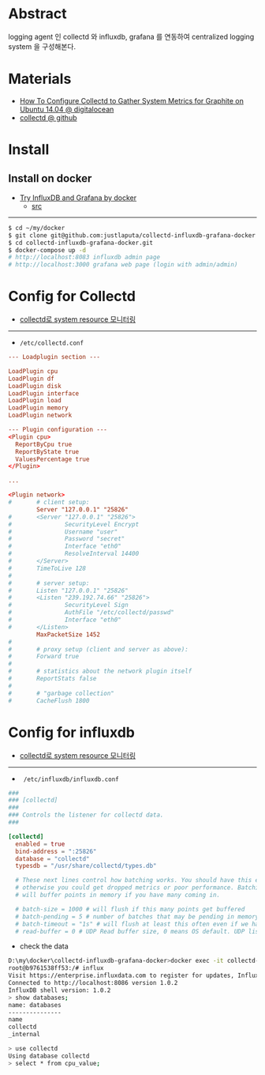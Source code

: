 # Abstract

logging agent 인 collectd 와 influxdb, grafana 를 연동하여 centralized logging system 을 구성해본다.

# Materials

* [How To Configure Collectd to Gather System Metrics for Graphite on Ubuntu 14.04 @ digitalocean](https://www.digitalocean.com/community/tutorials/how-to-configure-collectd-to-gather-system-metrics-for-graphite-on-ubuntu-14-04)
* [collectd @ github](https://github.com/collectd/collectd)

# Install

## Install on docker 

* [Try InfluxDB and Grafana by docker](https://blog.laputa.io/try-influxdb-and-grafana-by-docker-6b4d50c6a446)
  * [src](https://github.com/justlaputa/collectd-influxdb-grafana-docker)

----

```bash
$ cd ~/my/docker
$ git clone git@github.com:justlaputa/collectd-influxdb-grafana-docker.git
$ cd collectd-influxdb-grafana-docker.git
$ docker-compose up -d
# http://localhost:8083 influxdb admin page
# http://localhost:3000 grafana web page (login with admin/admin)
```

# Config for Collectd

* [collectd로 system resource 모니터링](https://kbss27.github.io/2017/05/04/collectd/)

-----

* `/etc/collectd.conf`

```conf
--- Loadplugin section ---

LoadPlugin cpu
LoadPlugin df
LoadPlugin disk
LoadPlugin interface
LoadPlugin load
LoadPlugin memory
LoadPlugin network

--- Plugin configuration ---
<Plugin cpu>
  ReportByCpu true
  ReportByState true
  ValuesPercentage true
</Plugin>

...

<Plugin network>
#       # client setup:
        Server "127.0.0.1" "25826"
#       <Server "127.0.0.1" "25826">
#               SecurityLevel Encrypt
#               Username "user"
#               Password "secret"
#               Interface "eth0"
#               ResolveInterval 14400
#       </Server>
#       TimeToLive 128
#
#       # server setup:
#       Listen "127.0.0.1" "25826"
#       <Listen "239.192.74.66" "25826">
#               SecurityLevel Sign
#               AuthFile "/etc/collectd/passwd"
#               Interface "eth0"
#       </Listen>
        MaxPacketSize 1452
#
#       # proxy setup (client and server as above):
#       Forward true
#
#       # statistics about the network plugin itself
#       ReportStats false
#
#       # "garbage collection"
#       CacheFlush 1800
```

# Config for influxdb

* [collectd로 system resource 모니터링](https://kbss27.github.io/2017/05/04/collectd/)

-----

* ` /etc/influxdb/influxdb.conf`

```conf
###
### [collectd]
###
### Controls the listener for collectd data.
###

[collectd]
  enabled = true
  bind-address = ":25826"
  database = "collectd"
  typesdb = "/usr/share/collectd/types.db"

  # These next lines control how batching works. You should have this enabled
  # otherwise you could get dropped metrics or poor performance. Batching
  # will buffer points in memory if you have many coming in.

  # batch-size = 1000 # will flush if this many points get buffered
  # batch-pending = 5 # number of batches that may be pending in memory
  # batch-timeout = "1s" # will flush at least this often even if we haven't hit buffer limit
  # read-buffer = 0 # UDP Read buffer size, 0 means OS default. UDP listener will fail if set above OS max.
```

* check the data

```bash
D:\my\docker\collectd-influxdb-grafana-docker>docker exec -it collectd-influxdb-grafana-docker_influxdb_1 /bin/bash
root@b9761538ff53:/# influx
Visit https://enterprise.influxdata.com to register for updates, InfluxDB server management, and monitoring.
Connected to http://localhost:8086 version 1.0.2
InfluxDB shell version: 1.0.2
> show databases;
name: databases
---------------
name
collectd
_internal

> use collectd
Using database collectd
> select * from cpu_value;
```